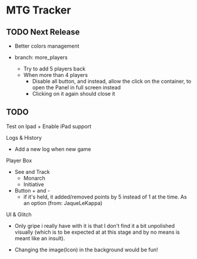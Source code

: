 # MTG Tracker

## TODO Next Release

- Better colors management

- branch: more_players
  - Try to add 5 players back
  - When more than 4 players
    - Disable all button, and instead, allow the click on the container, to open the Panel in full screen instead
    - Clicking on it again should close it

## TODO



Test on Ipad + Enable iPad support

Logs & History
  - Add a new log when new game

Player Box
 - See and Track
   - Monarch
   - Initiative
 - Button + and -
   - if it's held, it added/removed points by 5 instead of 1 at the time. As an option (from: JaqueLeKappa)

UI & Glitch
 - Only gripe i really have with it is that I don't find it a bit unpolished visually (which is to be expected at at this stage and by no means is meant like an insult).

- Changing the image(Icon) in the background would be fun!
